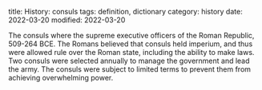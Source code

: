 title: History: consuls
tags: definition, dictionary
category: history
date: 2022-03-20
modified: 2022-03-20


The consuls where the supreme executive officers of
the Roman Republic, 509-264 BCE.
 The Romans believed that
consuls held imperium, and thus were allowed rule over
the Roman state, including the ability to make laws. Two consuls were
selected annually to manage the government and lead the army. The
consuls were subject to limited terms to prevent them from achieving
overwhelming power.





